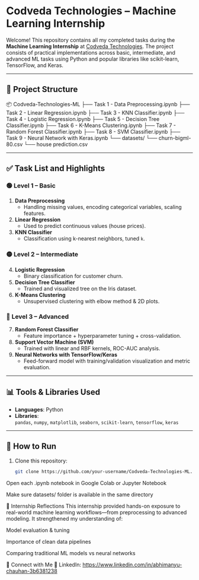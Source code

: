 # Codveda Technologies – Machine Learning Internship

Welcome! This repository contains all my completed tasks during the **Machine Learning Internship** at [Codveda Technologies](http://www.codveda.com/). The project consists of practical implementations across basic, intermediate, and advanced ML tasks using Python and popular libraries like scikit-learn, TensorFlow, and Keras.

---

## 📁 Project Structure

📦 Codveda-Technologies-ML
├── Task 1 - Data Preprocessing.ipynb
├── Task 2 - Linear Regression.ipynb
├── Task 3 - KNN Classifier.ipynb
├── Task 4 - Logistic Regression.ipynb
├── Task 5 - Decision Tree Classifier.ipynb
├── Task 6 - K-Means Clustering.ipynb
├── Task 7 - Random Forest Classifier.ipynb
├── Task 8 - SVM Classifier.ipynb
├── Task 9 - Neural Network with Keras.ipynb
└── datasets/
└── churn-bigml-80.csv
└── house prediction.csv

---

## ✅ Task List and Highlights

### 🟢 **Level 1 – Basic**
1. **Data Preprocessing**  
   - Handling missing values, encoding categorical variables, scaling features.
2. **Linear Regression**  
   - Used to predict continuous values (house prices).
3. **KNN Classifier**  
   - Classification using k-nearest neighbors, tuned `k`.

### 🟡 **Level 2 – Intermediate**
4. **Logistic Regression**  
   - Binary classification for customer churn.
5. **Decision Tree Classifier**  
   - Trained and visualized tree on the Iris dataset.
6. **K-Means Clustering**  
   - Unsupervised clustering with elbow method & 2D plots.

### 🔴 **Level 3 – Advanced**
7. **Random Forest Classifier**  
   - Feature importance + hyperparameter tuning + cross-validation.
8. **Support Vector Machine (SVM)**  
   - Trained with linear and RBF kernels, ROC-AUC analysis.
9. **Neural Networks with TensorFlow/Keras**  
   - Feed-forward model with training/validation visualization and metric evaluation.

---

## 📊 Tools & Libraries Used

- **Languages**: Python  
- **Libraries**:  
  `pandas`, `numpy`, `matplotlib`, `seaborn`, `scikit-learn`, `tensorflow`, `keras`

---

## 🚀 How to Run

1. Clone this repository:
   ```bash
   git clone https://github.com/your-username/Codveda-Technologies-ML.git
Open each .ipynb notebook in Google Colab or Jupyter Notebook

Make sure datasets/ folder is available in the same directory

📌 Internship Reflections
This internship provided hands-on exposure to real-world machine learning workflows—from preprocessing to advanced modeling. It strengthened my understanding of:

Model evaluation & tuning

Importance of clean data pipelines

Comparing traditional ML models vs neural networks

🔗 Connect with Me
💼 LinkedIn: https://www.linkedin.com/in/abhimanyu-chauhan-3b6381238
